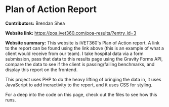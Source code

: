 # Plan of Action Report

**Contributors:** Brendan Shea

**Website link:** https://poa.ivet360.com/poa-results/?entry_id=3

**Website summary:** This website is iVET360's Plan of Action report. A link to the report can be found using the link above (this is an example of what a client would receive from our team). I take hospital data via a form submission, pass that data to this results page using the Gravity Forms API, compare the data to see if the client is passing/failing benchmarks, and display this report on the frontend.

This project uses PHP to do the heavy lifting of bringing the data in, it uses JavaScript to add ineractivity to the report, and it uses CSS for styling.

For a deep into the code on this page, check out the files to see how this runs.
